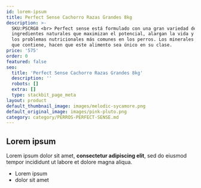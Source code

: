 ```yaml
---
id: lorem-ipsum
title: Perfect Sense Cachorro Razas Grandes 8kg
description: >-
  SKU:PSCRG8 <br> Perfect sense está formulado con una gran variedad de
  ingredientes naturales que maximizan el potencial, alargan la vida y previenen
  los problemas nutricionales más comunes en los perros. Los minerales orgánicos
  que contiene, hacen que este alimento sea único en su clase. 
price: '575'
order: 0
featured: false
seo:
  title: 'Perfect Sense Cachorro Razas Grandes 8kg'
  description: ''
  robots: []
  extra: []
  type: stackbit_page_meta
layout: product
default_thumbnail_image: images/melodic-sycamore.png
default_original_image: images/pink-pluto.png
category: category/PERROS-PERFECT-SENSE.md
---
```

## Lorem ipsum

Lorem ipsum dolor sit amet, **consectetur adipiscing elit**, sed do eiusmod tempor incididunt ut labore et dolore magna aliqua.

- Lorem ipsum
- dolor sit amet